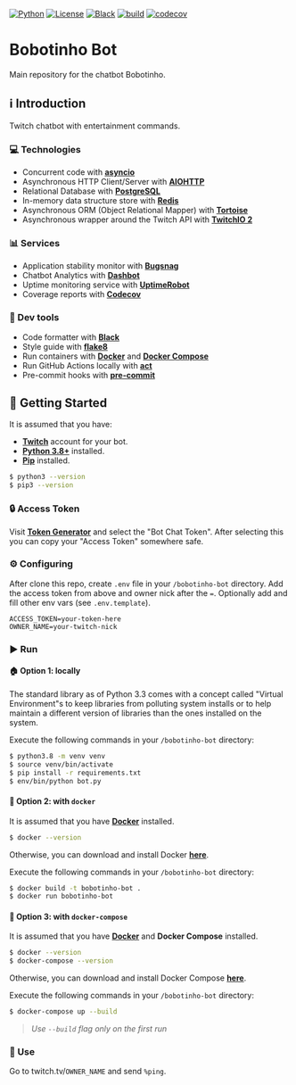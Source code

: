 [![Python](https://img.shields.io/badge/Python-3.8+-blue.svg?logo=python)](https://www.python.org)
[![License](https://img.shields.io/badge/license-AGPL%20v3-yellow.svg)](https://github.com/leandcesar/bobotinho/blob/master/LICENSE)
[![Black](https://img.shields.io/badge/code%20style-black-000000.svg)](https://github.com/psf/black)
[![build](https://github.com/leandcesar/bobotinho-bot/workflows/CI/badge.svg)](https://github.com/leandcesar/bobotinho-bot/actions/workflows/ci.yml)
[![codecov](https://codecov.io/gh/leandcesar/bobotinho-bot/branch/master/graph/badge.svg)](https://codecov.io/gh/leandcesar/bobotinho-bot)

# Bobotinho Bot
Main repository for the chatbot Bobotinho.

## ℹ️ Introduction
Twitch chatbot with entertainment commands.

### ‎💻 Technologies
- Concurrent code with [**asyncio**](https://docs.python.org/3/library/asyncio.html)
- Asynchronous HTTP Client/Server with [**AIOHTTP**](https://docs.aiohttp.org/en/stable/)
- Relational Database with [**PostgreSQL**](https://www.postgresql.org/)
- In-memory data structure store with [**Redis**](https://redis.io/)
- Asynchronous ORM (Object Relational Mapper) with [**Tortoise**](https://tortoise-orm.readthedocs.io/)
- Asynchronous wrapper around the Twitch API with [**TwitchIO 2**](https://twitchio.readthedocs.io/en/latest/index.html)

### 📊 Services
- Application stability monitor with [**Bugsnag**](https://www.bugsnag.com/)
- Chatbot Analytics with [**Dashbot**](https://www.dashbot.io/)
- Uptime monitoring service with [**UptimeRobot**](https://uptimerobot.com/)
- Coverage reports with [**Codecov**](https://about.codecov.io/)

### ‎🧰 Dev tools
- Code formatter with [**Black**](https://github.com/psf/black)
- Style guide with [**flake8**](https://flake8.pycqa.org/en/latest/)
- Run containers with [**Docker**](https://www.docker.com/) and [**Docker Compose**](https://docs.docker.com/compose/)
- Run GitHub Actions locally with [**act**](https://github.com/nektos/act)
- Pre-commit hooks with [**pre-commit**](https://pre-commit.com/)

## 🏁 Getting Started
It is assumed that you have:
- [**Twitch**](https://twitch.tv/) account for your bot.
- [**Python 3.8+**](https://www.python.org/) installed.
- [**Pip**](https://pip.pypa.io/en/stable/) installed.

```bash
$ python3 --version
$ pip3 --version
```

### 🔒 Access Token

Visit [**Token Generator**](https://twitchtokengenerator.com/) and select the "Bot Chat Token". After selecting this you can copy your "Access Token" somewhere safe.

### ⚙️ Configuring

After clone this repo, create `.env` file in your `/bobotinho-bot` directory. Add the access token from above and owner nick after the `=`. Optionally add and fill other env vars (see `.env.template`).

```
ACCESS_TOKEN=your-token-here
OWNER_NAME=your-twitch-nick
```

### ▶️ Run 

#### 🏠 Option 1: locally

The standard library as of Python 3.3 comes with a concept called "Virtual Environment"s to keep libraries from polluting system installs or to help maintain a different version of libraries than the ones installed on the system.

Execute the following commands in your `/bobotinho-bot` directory:

```bash
$ python3.8 -m venv venv
$ source venv/bin/activate
$ pip install -r requirements.txt
$ env/bin/python bot.py
```

#### 🐋 Option 2: with `docker`

It is assumed that you have [**Docker**](https://www.docker.com/) installed.

```bash
$ docker --version
```

Otherwise, you can download and install Docker [**here**](https://docs.docker.com/get-docker/).

Execute the following commands in your `/bobotinho-bot` directory:

```bash
$ docker build -t bobotinho-bot .
$ docker run bobotinho-bot
```

#### 🐳 Option 3: with `docker-compose`

It is assumed that you have [**Docker**](https://www.docker.com/) and **Docker Compose** installed.

```bash
$ docker --version
$ docker-compose --version
```

Otherwise, you can download and install Docker Compose [**here**](https://docs.docker.com/compose/install/).

Execute the following commands in your `/bobotinho-bot` directory:

```bash
$ docker-compose up --build
```

> *Use `--build` flag only on the first run*

### 🎉 Use

Go to twitch.tv/`OWNER_NAME` and send `%ping`.

